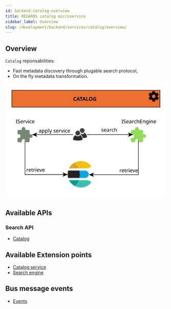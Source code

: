 ```yaml
---
id: backend-catalog-overview
title: REGARDS catalog microservice
sidebar_label: Overview
slug: /development/backend/services/catalog/overview/
---
```


## Overview

`Catalog` reponsabilities:

* Fast metadata discovery through plugable search protocol,
* On the fly metadata transformation.

![Store plugins](/schemas/microservices/catalog.svg)

## Available APIs

### Search API

* [Catalog](../search-api/)

## Available Extension points

* [Catalog service](../service-plugins/)
* [Search engine](../search-engine-plugins/)

## Bus message events

 * [Events](../events/)
